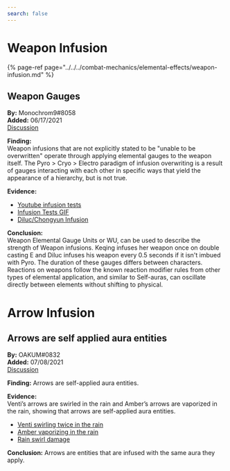 ```yaml
---
search: false
---
```


# Weapon Infusion

{% page-ref page="../../../combat-mechanics/elemental-effects/weapon-infusion.md" %}

## Weapon Gauges

**By:** Monochrom9\#8058  
**Added:** 06/17/2021  
[Discussion](https://tickettool.xyz/direct?url=https://cdn.discordapp.com/attachments/842230647569514516/855295698118901840/transcript-weapon-gauge-theory.html)

**Finding:**  
Weapon infusions that are not explicitly stated to be "unable to be overwritten" operate through applying
elemental gauges to the weapon itself. The Pyro > Cryo > Electro paradigm of infusion overwriting is a result of gauges
interacting with each other in specific ways that yield the appearance of a hierarchy, but is not true.

**Evidence:**  
- [Youtube infusion tests](https://youtu.be/rJKYkrvlnxg)
- [Infusion Tests GIF](https://imgur.com/a/wAchZUi)
- [Diluc/Chongyun Infusion](https://imgur.com/a/mbixEuJ)

**Conclusion:**  
Weapon Elemental Gauge Units or WU, can be used to describe the strength of Weapon infusions. Keqing infuses her
weapon once on double casting E and Diluc infuses his weapon every 0.5 seconds if it isn't imbued with Pyro. 
The duration of these gauges differs between characters. Reactions on weapons follow the known reaction modifier rules 
from other types of elemental application, and similar to Self-auras, can oscillate directly between elements without shifting to physical.
  
# Arrow Infusion  

## Arrows are self applied aura entities  

**By:** OAKUM\#0832  
**Added:** 07/08/2021  
[Discussion](https://tickettool.xyz/direct?url=https://cdn.discordapp.com/attachments/860818239135547413/862658895611953162/transcript-arrows-are-self-applied-aura-entities.html)  

**Finding:** Arrows are self-applied aura entities.  

**Evidence:**  
Venti’s arrows are swirled in the rain and Amber’s arrows are vaporized in the rain, showing that arrows are self-applied aura entities. 
* [Venti swirling twice in the rain](https://youtu.be/5hX2UeGsLXc)  
* [Amber vaporizing in the rain](https://youtu.be/qXwODL_xtuk)  
* [Rain swirl damage](https://youtu.be/yT7cYnd8wHo)  

**Conclusion:** Arrows are entities that are infused with the same aura they apply.  
